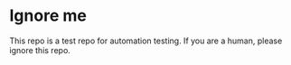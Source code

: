 # Ignore me
This repo is a test repo for automation testing.
If you are a human, please ignore this repo.

